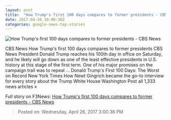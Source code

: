 ```yaml
---
layout: post
title:  "How Trump's first 100 days compares to former presidents - CBS News"
date: 2017-04-26 10:00:38Z
categories: google-news-top-stories
---
```


![How Trump's first 100 days compares to former presidents - CBS News](http://cbsnews1.cbsistatic.com/hub/i/2017/03/15/9b8d4ee6-4708-40ee-9ac6-71049fa511ad/donald-trump-2017-03-13t161650z.jpg)

CBS News How Trump's first 100 days compares to former presidents CBS News President Donald Trump reaches his 100th day in office on Saturday, and he likely will go down as one of the least effective presidents in U.S. history at this stage of the first term. One of his major promises on the campaign trail was to repeal ... Donald Trump's First 100 Days: The Worst on Record New York Times How Newt Gingrich became the go-to interview for every story about the Trump White House Washington Post all 1,333 news articles »


Full story on F3News: [How Trump's first 100 days compares to former presidents - CBS News](http://www.f3nws.com/n/be43ZH)

> Posted on: Wednesday, April 26, 2017 3:00:38 PM
